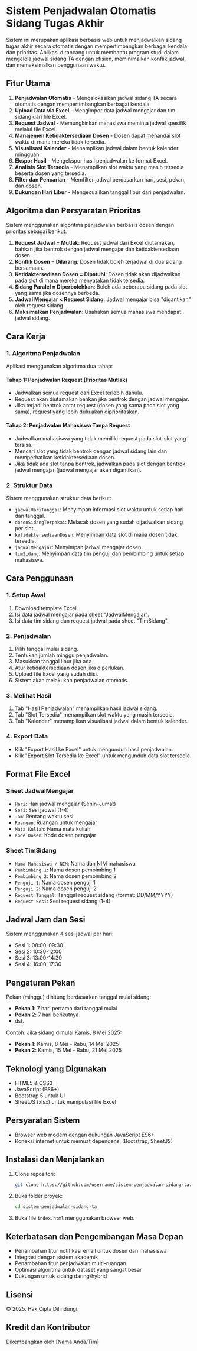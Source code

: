 # Sistem Penjadwalan Otomatis Sidang Tugas Akhir

Sistem ini merupakan aplikasi berbasis web untuk menjadwalkan sidang tugas akhir secara otomatis dengan mempertimbangkan berbagai kendala dan prioritas. Aplikasi dirancang untuk membantu program studi dalam mengelola jadwal sidang TA dengan efisien, meminimalkan konflik jadwal, dan memaksimalkan penggunaan waktu.

## Fitur Utama

1. **Penjadwalan Otomatis** - Mengalokasikan jadwal sidang TA secara otomatis dengan mempertimbangkan berbagai kendala.
2. **Upload Data via Excel** - Mengimpor data jadwal mengajar dan tim sidang dari file Excel.
3. **Request Jadwal** - Memungkinkan mahasiswa meminta jadwal spesifik melalui file Excel.
4. **Manajemen Ketidaktersediaan Dosen** - Dosen dapat menandai slot waktu di mana mereka tidak tersedia.
5. **Visualisasi Kalender** - Menampilkan jadwal dalam bentuk kalender mingguan.
6. **Ekspor Hasil** - Mengekspor hasil penjadwalan ke format Excel.
7. **Analisis Slot Tersedia** - Menampilkan slot waktu yang masih tersedia beserta dosen yang tersedia.
8. **Filter dan Pencarian** - Memfilter jadwal berdasarkan hari, sesi, pekan, dan dosen.
9. **Dukungan Hari Libur** - Mengecualikan tanggal libur dari penjadwalan.

## Algoritma dan Persyaratan Prioritas

Sistem menggunakan algoritma penjadwalan berbasis dosen dengan prioritas sebagai berikut:

1. **Request Jadwal = Mutlak**: Request jadwal dari Excel diutamakan, bahkan jika bentrok dengan jadwal mengajar dan ketidaktersediaan dosen.
2. **Konflik Dosen = Dilarang**: Dosen tidak boleh terjadwal di dua sidang bersamaan.
3. **Ketidaktersediaan Dosen = Dipatuhi**: Dosen tidak akan dijadwalkan pada slot di mana mereka menyatakan tidak tersedia.
4. **Sidang Paralel = Diperbolehkan**: Boleh ada beberapa sidang pada slot yang sama jika dosennya berbeda.
5. **Jadwal Mengajar < Request Sidang**: Jadwal mengajar bisa "digantikan" oleh request sidang.
6. **Maksimalkan Penjadwalan**: Usahakan semua mahasiswa mendapat jadwal sidang.

## Cara Kerja

### 1. Algoritma Penjadwalan

Aplikasi menggunakan algoritma dua tahap:

#### Tahap 1: Penjadwalan Request (Prioritas Mutlak)
- Jadwalkan semua request dari Excel terlebih dahulu.
- Request akan diutamakan bahkan jika bentrok dengan jadwal mengajar.
- Jika terjadi bentrok antar request (dosen yang sama pada slot yang sama), request yang lebih dulu akan diprioritaskan.

#### Tahap 2: Penjadwalan Mahasiswa Tanpa Request
- Jadwalkan mahasiswa yang tidak memiliki request pada slot-slot yang tersisa.
- Mencari slot yang tidak bentrok dengan jadwal sidang lain dan memperhatikan ketidaktersediaan dosen.
- Jika tidak ada slot tanpa bentrok, jadwalkan pada slot dengan bentrok jadwal mengajar (jadwal mengajar akan digantikan).

### 2. Struktur Data

Sistem menggunakan struktur data berikut:
- `jadwalHariTanggal`: Menyimpan informasi slot waktu untuk setiap hari dan tanggal.
- `dosenSidangTerpakai`: Melacak dosen yang sudah dijadwalkan sidang per slot.
- `ketidaktersediaanDosen`: Menyimpan data slot di mana dosen tidak tersedia.
- `jadwalMengajar`: Menyimpan jadwal mengajar dosen.
- `timSidang`: Menyimpan data tim penguji dan pembimbing untuk setiap mahasiswa.

## Cara Penggunaan

### 1. Setup Awal
1. Download template Excel.
2. Isi data jadwal mengajar pada sheet "JadwalMengajar".
3. Isi data tim sidang dan request jadwal pada sheet "TimSidang".

### 2. Penjadwalan
1. Pilih tanggal mulai sidang.
2. Tentukan jumlah minggu penjadwalan.
3. Masukkan tanggal libur jika ada.
4. Atur ketidaktersediaan dosen jika diperlukan.
5. Upload file Excel yang sudah diisi.
6. Sistem akan melakukan penjadwalan otomatis.

### 3. Melihat Hasil
1. Tab "Hasil Penjadwalan" menampilkan hasil jadwal sidang.
2. Tab "Slot Tersedia" menampilkan slot waktu yang masih tersedia.
3. Tab "Kalender" menampilkan visualisasi jadwal dalam bentuk kalender.

### 4. Export Data
- Klik "Export Hasil ke Excel" untuk mengunduh hasil penjadwalan.
- Klik "Export Slot Tersedia ke Excel" untuk mengunduh data slot tersedia.

## Format File Excel

### Sheet JadwalMengajar
- `Hari`: Hari jadwal mengajar (Senin-Jumat)
- `Sesi`: Sesi jadwal (1-4)
- `Jam`: Rentang waktu sesi
- `Ruangan`: Ruangan untuk mengajar
- `Mata Kuliah`: Nama mata kuliah
- `Kode Dosen`: Kode dosen pengajar

### Sheet TimSidang
- `Nama Mahasiswa / NIM`: Nama dan NIM mahasiswa
- `Pembimbing 1`: Nama dosen pembimbing 1
- `Pembimbing 2`: Nama dosen pembimbing 2
- `Penguji 1`: Nama dosen penguji 1
- `Penguji 2`: Nama dosen penguji 2
- `Request Tanggal`: Tanggal request sidang (format: DD/MM/YYYY)
- `Request Sesi`: Sesi request sidang (1-4)

## Jadwal Jam dan Sesi

Sistem menggunakan 4 sesi jadwal per hari:
- Sesi 1: 08:00-09:30
- Sesi 2: 10:30-12:00
- Sesi 3: 13:00-14:30
- Sesi 4: 16:00-17:30

## Pengaturan Pekan

Pekan (minggu) dihitung berdasarkan tanggal mulai sidang:
- **Pekan 1**: 7 hari pertama dari tanggal mulai
- **Pekan 2**: 7 hari berikutnya
- dst.

Contoh: Jika sidang dimulai Kamis, 8 Mei 2025:
- **Pekan 1**: Kamis, 8 Mei - Rabu, 14 Mei 2025
- **Pekan 2**: Kamis, 15 Mei - Rabu, 21 Mei 2025

## Teknologi yang Digunakan

- HTML5 & CSS3
- JavaScript (ES6+)
- Bootstrap 5 untuk UI
- SheetJS (xlsx) untuk manipulasi file Excel

## Persyaratan Sistem

- Browser web modern dengan dukungan JavaScript ES6+
- Koneksi internet untuk memuat dependensi (Bootstrap, SheetJS)

## Instalasi dan Menjalankan

1. Clone repositori:
   ```bash
   git clone https://github.com/username/sistem-penjadwalan-sidang-ta.git
   ```

2. Buka folder proyek:
   ```bash
   cd sistem-penjadwalan-sidang-ta
   ```

3. Buka file `index.html` menggunakan browser web.

## Keterbatasan dan Pengembangan Masa Depan

- Penambahan fitur notifikasi email untuk dosen dan mahasiswa
- Integrasi dengan sistem akademik
- Penambahan fitur penjadwalan multi-ruangan
- Optimasi algoritma untuk dataset yang sangat besar
- Dukungan untuk sidang daring/hybrid

## Lisensi

© 2025. Hak Cipta Dilindungi.

## Kredit dan Kontributor

Dikembangkan oleh [Nama Anda/Tim]
